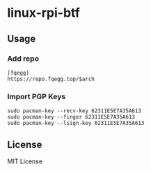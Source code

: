 # linux-rpi-btf

## Usage

### Add repo

```
[fqegg]
https://repo.fqegg.top/$arch
```

### Import PGP Keys

```
sudo pacman-key --recv-key 62311E5E7A35A613
sudo pacman-key --finger 62311E5E7A35A613
sudo pacman-key --lsign-key 62311E5E7A35A613
```

## License
MIT License
